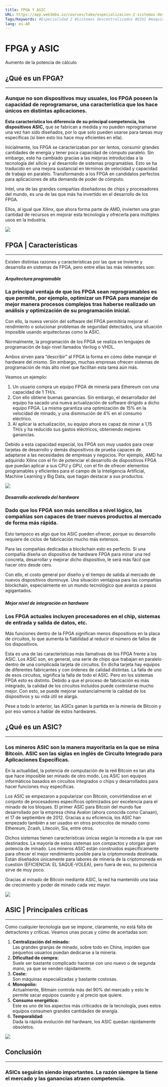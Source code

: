 ```yaml
---
title: FPGA Y ASIC
URL: https://app.web3mba.io/courses/take/especializacion-2-sistemas-descentralizados/texts/34886797-4-fpga-y-asic
Tags/Keywords: #Especialidad 2 #Sistemas descentralizados #E2U2 #maquinaria para mineria #mineria #
lang: es-AR
---
```

# FPGA y ASIC  
Aumento de la potencia de cálculo

## ¿Qué es un FPGA?

---

### Aunque no son dispositivos muy usuales, los FPGA poseen la capacidad de reprogramarse, una característica que los hace únicos en distintas aplicaciones.

**Esta característica los diferencia de su principal competencia, los dispositivos ASIC,** que se fabrican a medida y no pueden reprogramarse una vez han sido diseñados, por lo que solo pueden usarse para tareas muy específicas (si bien esto los hace muy eficientes en ella).

Inicialmente, los FPGA se caracterizaban por ser lentos, consumir grandes cantidades de energía y tener poca capacidad de cómputo paralelo. Sin embargo, esto ha cambiado gracias a las mejoras introducidas a la tecnología del silicio y al desarrollo de sistemas programables. Esto se ha traducido en una mejora sustancial en términos de velocidad y capacidad de trabajo en paralelo. Transformando a los FPGA en candidatos perfectos para aplicaciones de alta demanda de poder de cómputo.

Intel, una de las grandes compañías diseñadoras de chips y procesadores del mundo, es una de las que más ha invertido en el desarrollo de los FPGA. 

Ellos, al igual que Xilinx, que ahora forma parte de AMD, invierten una gran cantidad de recursos en mejorar esta tecnología y ofrecerla para múltiples usos en la industria. 

![](https://files.cdn.thinkific.com/file_uploads/636320/images/196/546/a5e/ESPECIALIDAD_2_Mesa_de_trabajo_1_copia_2.png)

###   

## FPGA | Características

---

Existen distintas razones y características por las que se invierte y desarrolla en sistemas de FPGA, pero entre ellas las más relevantes son:

####   

##### Arquitectura programable

### La principal ventaja de que los FPGA sean reprogramables es que permite, por ejemplo, optimizar un FPGA para manejar de mejor manera procesos complejos tras haberse realizado un análisis y optimización de su programación inicial. 

Con ello, la nueva versión del software del FPGA permitiría mejorar el rendimiento o solucionar problemas de seguridad detectados, una situación imposible usando arquitecturas como la ASIC.

Normalmente, la programación de los FPGA se realiza en lenguajes de programación de bajo nivel llamados Verilog o VHDL. 

Ambos sirven para “describir” al FPGA la forma en cómo debe manejar el hardware del mismo. Sin embargo, muchas empresas ofrecen sistemas de programación de más alto nivel que facilitan esta tarea aún más.

Veamos un ejemplo:

1. Un usuario compra un equipo FPGA de minería para Ethereum con una capacidad de 1 TH/s. 
2. Con ello obtiene buenas ganancias. Sin embargo, el desarrollador del equipo ha sacado una nueva actualización de software dirigido a dicho equipo FPGA. La misma garantiza una optimización de 15% en la velocidad de minado, y una disminución de 4% en el consumo eléctrico. 
3. Al aplicar la actualización, su equipo ahora es capaz de minar a 1,15 TH/s y ha reducido sus gastos eléctricos, obteniendo mejores ganancias.

Debido a esta capacidad especial, los FPGA son muy usados para crear tarjetas de desarrollo y demás dispositivos de prueba capaces de adaptarse a las necesidades de empresas y negocios. Por ejemplo, AMD ha adquirido Xilinx con el fin de potenciar el desarrollo de dispositivos FPGA que puedan aplicar a sus CPU y GPU, con el fin de ofrecer elementos programables y eficientes para el campo de la Inteligencia Artificial, Machine Learning y Big Data, que hagan destacar a sus productos.

  

![](https://files.cdn.thinkific.com/file_uploads/636320/images/2dd/a8d/56b/ESPECIALIDAD_2_Mesa_de_trabajo_1_copia_3.png)

  

##### Desarrollo acelerado del hardware

### Dado que los FPGA son más sencillos a nivel lógico, las compañías son capaces de traer nuevos productos al mercado de forma más rápida. 

Esto tampoco es algo que los ASIC pueden ofrecer, porque su desarrollo requiere de ciclos de fabricación mucho más extensos.

Para las compañías dedicadas a blockchain esto es perfecto. Si una compañía diseña un dispositivo de hardware FPGA para minar una red concreta, desarrollar y mejorar dicho dispositivo, le será más fácil que hacer otro desde cero. 

Con ello, el costo general por diseño y el tiempo de salida al mercado de nuevos dispositivos disminuye. Una situación ventajosa para las compañías blockchain, especialmente en un mundo tecnológico que avanza a pasos agigantados.

#####   

##### Mejor nivel de integración en hardware

### Los FPGA actuales incluyen procesadores en el chip, sistemas de entrada y salida de datos, etc. 

Más funciones dentro de la FPGA significan menos dispositivos en la placa de circuitos, lo que aumenta la fiabilidad al reducir el número de fallos de los dispositivos. 

Esta es una de las características más llamativas de los FPGA frente a los ASIC. Los ASIC son, en general, una serie de chips que trabajan en paralelo dentro de una complicada tarjeta de circuitos. En dicha tarjeta hay equipos de diferentes fabricantes y con órdenes de calidad distintas. La falla de uno de esos circuitos, significa la falla de todo el ASIC. Pero en los sistemas FPGA esto es distinto. Debido a que el proceso de fabricación es más integrado, la calidad de los circuitos incluidos puede controlarse mucho mejor. Con esto, se puede mejorar sustancialmente la calidad de los dispositivos y su vida útil se alarga.

Pese a todo lo anterior, las ASICs ganan la partida en la minería de Bitcoin y por eso vamos a hablar de estos hardwares.

  

## ¿Qué es un ASIC?

---

### Los mineros ASIC son la manera mayoritaria en la que se mina Bitcoin. ASIC son las siglas en inglés de Circuito Integrado para Aplicaciones Específicas. 

En la actualidad, la potencia de computación de la red Bitcoin es tan alta que hace imposible ser minado de otro modo. Los ASIC son equipos informáticos basados en circuitos integrados o chips y desarrollados para hacer funciones muy específicas.

Los ASIC se empezaron a popularizar con Bitcoin, convirtiéndose en el conjunto de procesadores específicos optimizados por excelencia para el minado de los bloques. El primer ASIC para Bitcoin del mundo fue desarrollado por la empresa china Avalon (ahora conocida como Canaan), el 17 de septiembre de 2012. Gracias a su eficiencia, los ASIC han empezado también a ser usados en otros protocolos de minado como Ethereum, Zcash, Litecoin, Sia, entre otros. 

Dichos sistemas tienen características únicas según la moneda a la que van destinados. La mayoría de estos sistemas son compactos y otorgan gran potencia de minado. Los mineros ASIC están construidos específicamente para ofrecer el mejor rendimiento posible para la criptomoneda destinada. Están diseñados únicamente para labores de minería de la criptomoneda en cuestión (EFICIENCIA: EL SAQUE-VOLEA), pero fuera de eso, su potencia sirve de muy poco.

Gracias al minado de Bitcoin mediante ASIC, la red ha mantenido una tasa de crecimiento y poder de minado cada vez mayor. 

![](https://files.cdn.thinkific.com/file_uploads/636320/images/67e/579/89f/ESPECIALIDAD_2_Mesa_de_trabajo_1_copia_4.png)

###   

## ASIC | Principales críticas

---

Como cualquier tecnología que se impone, claramente, no está falta de detractores y críticas. Veamos unas pocas y cómo de acertadas son:

1. **Centralización del minado:**  
    Las grandes granjas de minado, sobre todo en China, impiden que pequeños usuarios puedan dedicarse a la minería.
2. **Dificultad de compra:**  
    Suele ser bastante complicado hacerse con uno nuevo o de segunda mano, ya que se venden rápidamente.
3. **Coste:**  
    Son máquinas especializadas y bastante costosas.
4. **Monopolio:**  
    Actualmente, Bitmain controla más del 90% del mercado y esto le permite sacar equipos cuando y al precio que quiere.
5. **Consumo energético:**  
    Este es uno de los aspectos más criticados de la tecnología, pues estos equipos consumen grandes cantidades de energía.
6. **Temporalidad:**  
    Dada la rápida evolución del hardware, los ASIC quedan rápidamente obsoletos.

  

![](https://files.cdn.thinkific.com/file_uploads/636320/images/723/033/35e/ESPECIALIDAD_2_Mesa_de_trabajo_1_copia_5.png)

  

## Conclusión

---

### ASICs seguirán siendo importantes. La razón siempre la tiene el mercado y las ganancias atraen competencia.